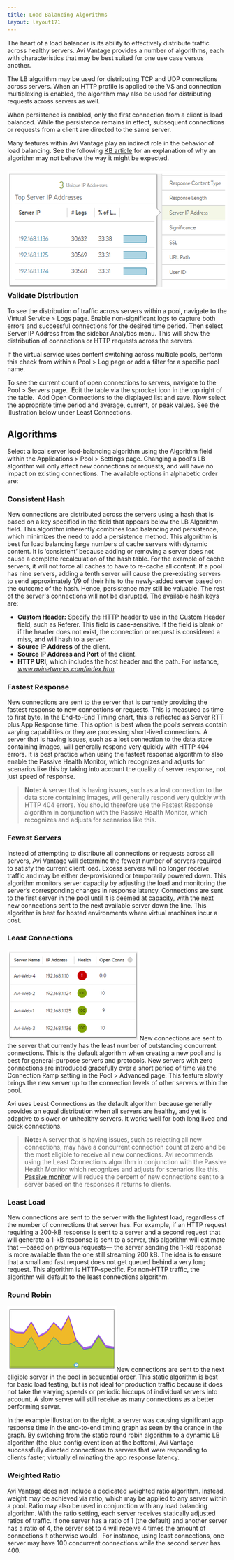 ```yaml
---
title: Load Balancing Algorithms
layout: layout171
---
```

The heart of a load balancer is its ability to effectively distribute traffic across healthy servers. Avi Vantage provides a number of algorithms, each with characteristics that may be best suited for one use case versus another.

The LB algorithm may be used for distributing TCP and UDP connections across servers. When an HTTP profile is applied to the VS and connection multiplexing is enabled, the algorithm may also be used for distributing requests across servers as well.

When persistence is enabled, only the first connection from a client is load balanced. While the persistence remains in effect, subsequent connections or requests from a client are directed to the same server.

Many features within Avi Vantage play an indirect role in the behavior of load balancing. See the following <a href="{% vpath %}/issues-with-round-robin-lb/">KB article</a> for an explanation of why an algorithm may not behave the way it might be expected.

### <a href="img/ServerDistribution.png"><img class="alignright wp-image-13265 size-full" src="img/ServerDistribution.png" alt="ServerDistribution" width="550" height="270"></a>Validate Distribution

To see the distribution of traffic across servers within a pool, navigate to the Virtual Service > Logs page. Enable non-significant logs to capture both errors and successful connections for the desired time period. Then select Server IP Address from the sidebar Analytics menu. This will show the distribution of connections or HTTP requests across the servers.

If the virtual service uses content switching across multiple pools, perform this check from within a Pool > Log page or add a filter for a specific pool name.

To see the current count of open connections to servers, navigate to the Pool > Servers page.  Edit the table via the sprocket icon in the top right of the table.  Add Open Connections to the displayed list and save. Now select the appropriate time period and average, current, or peak values. See the illustration below under Least Connections.

## Algorithms

Select a local server load-balancing algorithm using the Algorithm field within the Applications > Pool > Settings page. Changing a pool's LB algorithm will only affect new connections or requests, and will have no impact on existing connections. The available options in alphabetic order are:

### Consistent Hash

New connections are distributed across the servers using a hash that is based on a key specified in the field that appears below the LB Algorithm field. This algorithm inherently combines load balancing and persistence, which minimizes the need to add a persistence method. This algorithm is best for load balancing large numbers of cache servers with dynamic content. It is ‘consistent’ because adding or removing a server does not cause a complete recalculation of the hash table. For the example of cache servers, it will not force all caches to have to re-cache all content. If a pool has nine servers, adding a tenth server will cause the pre-existing servers to send approximately 1/9 of their hits to the newly-added server based on the outcome of the hash. Hence, persistence may still be valuable. The rest of the server's connections will not be disrupted. The available hash keys are:

* **Custom Header:** Specify the HTTP header to use in the Custom Header field, such as Referer. This field is case-sensitive. If the field is blank or if the header does not exist, the connection or request is considered a miss, and will hash to a server.
* **Source IP Address** of the client.
* **Source IP Address and Port** of the client.
* **HTTP URI,** which includes the host header and the path. For instance, *www.avinetworks.com/index.htm* 

### Fastest Response

New connections are sent to the server that is currently providing the fastest response to new connections or requests. This is measured as time to first byte. In the End-to-End Timing chart, this is reflected as Server RTT plus App Response time. This option is best when the pool’s servers contain varying capabilities or they are processing short-lived connections. A server that is having issues, such as a lost connection to the data store containing images, will generally respond very quickly with HTTP 404 errors. It is best practice when using the fastest response algorithm to also enable the Passive Health Monitor, which recognizes and adjusts for scenarios like this by taking into account the quality of server response, not just speed of response.
> <strong>Note:</strong> A server that is having issues, such as a lost connection to the data store containing images, will generally respond very quickly with HTTP 404 errors. You should therefore use the Fastest Response algorithm in conjunction with the Passive Health Monitor, which recognizes and adjusts for scenarios like this.
 

### Fewest Servers

Instead of attempting to distribute all connections or requests across all servers, Avi Vantage will determine the fewest number of servers required to satisfy the current client load. Excess servers will no longer receive traffic and may be either de-provisioned or temporarily powered down. This algorithm monitors server capacity by adjusting the load and monitoring the server’s corresponding changes in response latency. Connections are sent to the first server in the pool until it is deemed at capacity, with the next new connections sent to the next available server down the line. This algorithm is best for hosted environments where virtual machines incur a cost.

### Least Connections

<a href="img/OpenConns.png"><img class="alignright wp-image-13267 " src="img/OpenConns.png" alt="OpenConns" width="303" height="208"></a>New connections are sent to the server that currently has the least number of outstanding concurrent connections. This is the default algorithm when creating a new pool and is best for general-purpose servers and protocols. New servers with zero connections are introduced gracefully over a short period of time via the Connection Ramp setting in the Pool > Advanced page. This feature slowly brings the new server up to the connection levels of other servers within the pool.

Avi uses Least Connections as the default algorithm because generally provides an equal distribution when all servers are healthy, and yet is adaptive to slower or unhealthy servers. It works well for both long lived and quick connections.
> <strong>Note:</strong> A server that is having issues, such as rejecting all new connections, may have a concurrent connection count of zero and be the most eligible to receive all new connections. Avi recommends using the Least Connections algorithm in conjunction with the Passive Health Monitor which recognizes and adjusts for scenarios like this.  <a href="{% vpath %}/overview-of-health-monitors/">Passive monitor</a> will reduce the percent of new connections sent to a server based on the responses it returns to clients.
 

### Least Load

New connections are sent to the server with the lightest load, regardless of the number of connections that server has. For example, if an HTTP request requiring a 200-kB response is sent to a server and a second request that will generate a 1-kB response is sent to a server, this algorithm will estimate that —based on previous requests— the server sending the 1-kB response is more available than the one still streaming 200 kB. The idea is to ensure that a small and fast request does not get queued behind a very long request. This algorithm is HTTP-specific. For non-HTTP traffic, the algorithm will default to the least connections algorithm.

### Round Robin

<a href="img/RoundRobin.png"><img class="size-full wp-image-13307 alignright" src="img/RoundRobin.png" alt="RoundRobin" width="250" height="150"></a>New connections are sent to the next eligible server in the pool in sequential order. This static algorithm is best for basic load testing, but is not ideal for production traffic because it does not take the varying speeds or periodic hiccups of individual servers into account. A slow server will still receive as many connections as a better performing server.

In the example illustration to the right, a server was causing significant app response time in the end-to-end timing graph as seen by the orange in the graph. By switching from the static round robin algorithm to a dynamic LB algorithm (the blue config event icon at the bottom), Avi Vantage successfully directed connections to servers that were responding to clients faster, virtually eliminating the app response latency.

### Weighted Ratio

Avi Vantage does not include a dedicated weighted ratio algorithm. Instead, weight may be achieved via ratio, which may be applied to any server within a pool. Ratio may also be used in conjunction with any load balancing algorithm. With the ratio setting, each server receives statically adjusted ratios of traffic. If one server has a ratio of 1 (the default) and another server has a ratio of 4, the server set to 4 will receive 4 times the amount of connections it otherwise would.  For instance, using least connections, one server may have 100 concurrent connections while the second server has 400.
